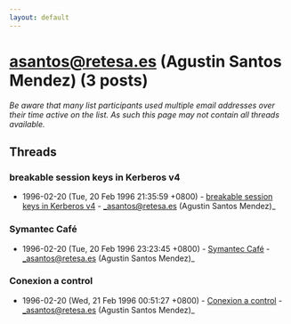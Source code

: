 ```yaml
---
layout: default
---
```


# asantos@retesa.es (Agustin Santos Mendez) (3 posts)

_Be aware that many list participants used multiple email addresses over their time active on the list. As such this page may not contain all threads available._

## Threads

### breakable session keys in Kerberos v4
+ 1996-02-20 (Tue, 20 Feb 1996 21:35:59 +0800) - [breakable session keys in Kerberos v4](/archive/1996/02/e8d9fda27fb4dd81c4780bf60dce0721bec39719f95462e3e740285f2c192b07) - _asantos@retesa.es (Agustin Santos Mendez)_

### Symantec Café
+ 1996-02-20 (Tue, 20 Feb 1996 23:23:45 +0800) - [Symantec Café](/archive/1996/02/adc967bad5a8a6e784dd03cb6b908790f33355f1d4d0d835e12c37cfce195f17) - _asantos@retesa.es (Agustin Santos Mendez)_

### Conexion a control
+ 1996-02-20 (Wed, 21 Feb 1996 00:51:27 +0800) - [Conexion a control](/archive/1996/02/6d41c20fdf20ff5124f2369aad39dd3197086b408f6ce0f431fab682590d6396) - _asantos@retesa.es (Agustin Santos Mendez)_

